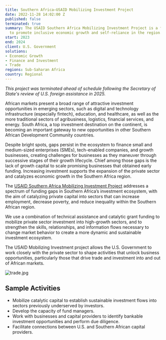```yaml
---
title: Southern Africa—USAID Mobilizing Investment Project
date: 2022-11-28 14:02:00 Z
published: false
terminated: true
summary: The USAID Southern Africa Mobilizing Investment Project is a five-year initiative
  to promote inclusive economic growth and self-reliance in the region.
start: 2023
end: 2024
client: U.S. Government
solutions:
- Economic Growth
- Finance and Investment
- Trade
regions: Sub-Saharan Africa
country: Regional
---
```

<aside><em>This project was terminated ahead of schedule following the Secretary of State's review of U.S. foreign assistance in 2025.</em></aside>

African markets present a broad range of attractive investment opportunities in emerging sectors, such as digital and technology infrastructure (especially fintech), education, and healthcare, as well as the more traditional sectors of agribusiness, logistics, financial services, and energy. South Africa, a top investment destination on the continent, is becoming an important gateway to new opportunities in other Southern African Development Community countries.

Despite bright spots, gaps persist in the ecosystem to finance small and medium-sized enterprises (SMEs), tech-enabled companies, and growth businesses, creating challenges for businesses as they maneuver through successive stages of their growth lifecycle. Chief among those gaps is the lack of growth capital to scale promising businesses that obtained early funding. Increasing investment supports the expansion of the private sector and catalyzes economic growth in the Southern Africa region.

The [USAID Southern Africa Mobilizing Investment Project](https://www.mobilizing-investment.com/) addresses a spectrum of funding gaps in Southern Africa’s investment ecosystem, with the aim of catalyzing private capital into sectors that can increase employment, decrease poverty, and reduce inequality within the Southern African region.

We use a combination of technical assistance and catalytic grant funding to mobilize private sector investment into high-growth sectors, and to strengthen the skills, relationships, and information flows necessary to change market behavior to create a more dynamic and sustainable investment ecosystem.

The USAID Mobilizing Investment project allows the U.S. Government to work closely with the private sector to shape activities that unlock business opportunities, particularly those that drive trade and investment into and out of African markets.

![trade.jpg](/uploads/trade.jpg)

## Sample Activities

* Mobilize catalytic capital to establish sustainable investment flows into sectors previously underserved by investors.
* Develop the capacity of fund managers.
* Work with businesses and capital providers to identify bankable investment opportunities and perform due diligence.
* Facilitate connections between U.S. and Southern African capital providers.
